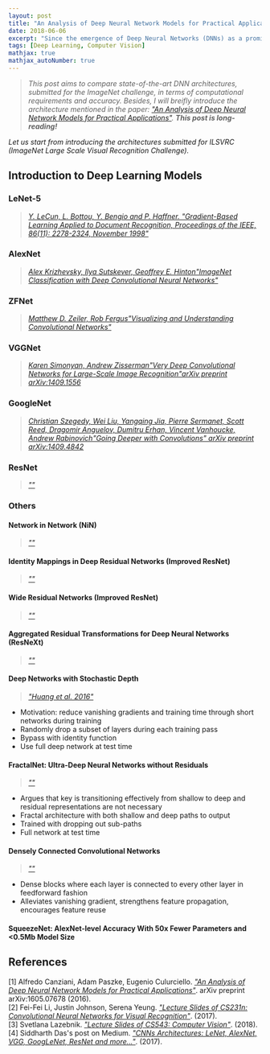 ```yaml
---
layout: post
title: "An Analysis of Deep Neural Network Models for Practical Applications"
date: 2018-06-06
excerpt: "Since the emergence of Deep Neural Networks (DNNs) as a prominent technique in the ﬁeld of computer vision, the ImageNet classification challenge has played a major role in advancing the state-of-the-art."
tags: [Deep Learning, Computer Vision]
mathjax: true
mathjax_autoNumber: true
---
```


> *This post aims to compare state-of-the-art DNN architectures, submitted for the ImageNet challenge, in terms of computational requirements and accuracy. Besides, I will breifly introduce the architecture mentioned in the paper: [*"An Analysis of Deep Neural Network Models for Practical Applications"*](https://arxiv.org/pdf/1605.07678.pdf).* ***This post is long-reading!***


*Let us start from introducing the architectures submitted for ILSVRC (ImageNet Large Scale Visual Recognition Challenge).*

## Introduction to Deep Learning Models

### LeNet-5

> [*Y. LeCun, L. Bottou, Y. Bengio and P. Haffner. "Gradient-Based Learning Applied to Document Recognition, Proceedings of the IEEE, 86(11): 2278-2324, November 1998"*](http://yann.lecun.com/exdb/publis/pdf/lecun-01a.pdf)


### AlexNet

> [*Alex Krizhevsky, Ilya Sutskever, Geoffrey E. Hinton"ImageNet Classification with Deep Convolutional Neural Networks"*](https://papers.nips.cc/paper/4824-imagenet-classification-with-deep-convolutional-neural-networks.pdf)


### ZFNet

> [*Matthew D. Zeiler, Rob Fergus"Visualizing and Understanding
Convolutional Networks"*](https://cs.nyu.edu/~fergus/papers/zeilerECCV2014.pdf)


### VGGNet

> [*Karen Simonyan, Andrew Zisserman"Very Deep Convolutional Networks for Large-Scale Image Recognition"arXiv preprint arXiv:1409.1556*](https://arxiv.org/pdf/1409.1556.pdf)



### GoogleNet

> [*Christian Szegedy, Wei Liu, Yangqing Jia, Pierre Sermanet, Scott Reed, Dragomir Anguelov, Dumitru Erhan, Vincent Vanhoucke, Andrew Rabinovich"Going Deeper with Convolutions" arXiv preprint arXiv:1409.4842*](https://arxiv.org/pdf/1409.4842.pdf)



### ResNet

> [*""*]()



### Others
#### Network in Network (NiN)

> [*""*]()


#### Identity Mappings in Deep Residual Networks (Improved ResNet)

> [*""*]()


#### Wide Residual Networks (Improved ResNet)

> [*""*]()




#### Aggregated Residual Transformations for Deep Neural Networks (ResNeXt)

> [*""*]()



#### Deep Networks with Stochastic Depth

> [*"Huang et al. 2016"*]()

- Motivation: reduce vanishing gradients and training time through short networks during training
- Randomly drop a subset of layers during each training pass
- Bypass with identity function
- Use full deep network at test time


#### FractalNet: Ultra-Deep Neural Networks without Residuals

> [*""*]()

- Argues that key is transitioning effectively from shallow to deep and residual representations are not necessary
- Fractal architecture with both shallow and deep paths to output
- Trained with dropping out sub-paths
- Full network at test time


#### Densely Connected Convolutional Networks

> [*""*]()

- Dense blocks where each layer is connected to every other layer in
feedforward fashion
- Alleviates vanishing gradient, strengthens feature propagation, encourages feature reuse


#### SqueezeNet: AlexNet-level Accuracy With 50x Fewer Parameters and <0.5Mb Model Size










## References

[1] Alfredo Canziani, Adam Paszke, Eugenio Culurciello. [*"An Analysis of Deep Neural Network Models for Practical Applications"*](https://arxiv.org/pdf/1605.07678.pdf). arXiv preprint arXiv:1605.07678 (2016).  
[2] Fei-Fei Li, Justin Johnson, Serena Yeung. [*"Lecture Slides of CS231n: Convolutional Neural Networks for Visual Recognition"*](http://cs231n.stanford.edu/slides/2017/cs231n_2017_lecture9.pdf). (2017).  
[3] Svetlana Lazebnik. [*"Lecture Slides of CS543: Computer Vision"*](http://slazebni.cs.illinois.edu/spring18/lec21_cnn.pdf). (2018).  
[4] Siddharth Das's post on Medium. [*"CNNs Architectures: LeNet, AlexNet, VGG, GoogLeNet, ResNet and more..."*](https://medium.com/@siddharthdas_32104/cnns-architectures-lenet-alexnet-vgg-googlenet-resnet-and-more-666091488df5). (2017).


<style>
.center {
    display: block;
    margin-left: auto;
    margin-right: auto;
}
</style>